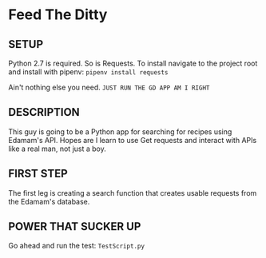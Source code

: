 # Feed The Ditty

## SETUP

Python 2.7 is required.
So is Requests. To install navigate to the project root and install with pipenv:
```pipenv install requests```

Ain't nothing else you need.
```JUST RUN THE GD APP AM I RIGHT```

## DESCRIPTION

This guy is going to be a Python app for searching for recipes using Edamam's API.
Hopes are I learn to use Get requests and interact with APIs like a real man, not just a boy.

## FIRST STEP

The first leg is creating a search function that creates usable requests from the Edamam's database.

## POWER THAT SUCKER UP

Go ahead and run the test:
```TestScript.py```

